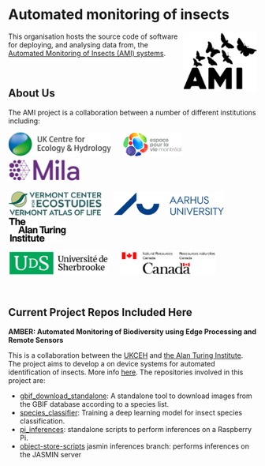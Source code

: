 # Automated monitoring of insects
<img src="https://github.com/AMI-system/.github/blob/main/logo/ami.png" align="right" height="120">

This organisation hosts the source code of software for deploying, and analysing data from, the [Automated Monitoring of Insects (AMI) systems](https://www.ceh.ac.uk/ukceh-ami-trap-automated-monitoring-insects).

&nbsp;
&nbsp;

## About Us

The AMI project is a collaboration between a number of different institutions including:


[<img src="https://github.com/AMI-system/.github/blob/main/logo/ukceh.png" alt="UKCEH Logo" height="50">](https://www.ceh.ac.uk/) &nbsp;&nbsp;&nbsp;&nbsp;
[<img src="https://github.com/AMI-system/.github/blob/main/logo/espace_montreal.png" alt="Espace pour la vie Montreal Logo" height="50">](https://espacepourlavie.ca/en) &nbsp;&nbsp;&nbsp;&nbsp;
[<img src="https://github.com/AMI-system/.github/blob/main/logo/mila.png" alt="MILA Logo" height="50">](https://mila.quebec/en) &nbsp;&nbsp;&nbsp;&nbsp;

[<img src="https://github.com/AMI-system/.github/blob/main/logo/vermont_ecostudies.png" alt="Vermont center for ecostudies logo Logo" height="50">](https://vtecostudies.org/) &nbsp;&nbsp;&nbsp;&nbsp;
[<img src="https://github.com/AMI-system/.github/blob/main/logo/aarhus.png" alt="Aarhus University Logo" height="50">](https://international.au.dk/) &nbsp;&nbsp;&nbsp;
[<img src="https://github.com/AMI-system/.github/blob/main/logo/turing.png" alt="The Alan Turing Institute Logo" height="50">](https://www.turing.ac.uk/) &nbsp;&nbsp;&nbsp;&nbsp;

[<img src="https://github.com/AMI-system/.github/blob/main/logo/sherbrooke.png" alt="University of Sherbrooke Logo" height="50">](https://www.usherbrooke.ca/) &nbsp;&nbsp;&nbsp;&nbsp;
[<img src="https://github.com/AMI-system/.github/blob/main/logo/national_resources_canada.png" alt="National Resources Canada Logo" height="50">](https://natural-resources.canada.ca/home)

&nbsp;

## Current Project Repos Included Here

**AMBER: Automated Monitoring of Biodiversity using Edge Processing and Remote Sensors**

This is a collaboration between the [UKCEH](https://www.ceh.ac.uk/) and [the Alan Turing Institute](https://www.turing.ac.uk/). The project aims to develop a on device systems for automated identification of insects. More info [here](https://www.turing.ac.uk/research/research-projects/amber-ai-assisted-monitoring-biodiversity-using-edge-processing-and). The repositories involved in this project are:
- [gbif_download_standalone](https://github.com/AMI-system/gbif_download_standalone): A standalone tool to download images from the GBIF database according to a species list.
- [species_classifier](https://github.com/AMI-system/species_classifier): Training a deep learning model for insect species classification.
- [pi_inferences](https://github.com/AMI-system/pi_inferences): standalone scripts to perform inferences on a Raspberry Pi.
- [object-store-scripts](https://github.com/AMI-system/object-store-scripts/tree/jasmin_inferences) jasmin inferences branch: performs inferences on the JASMIN server
